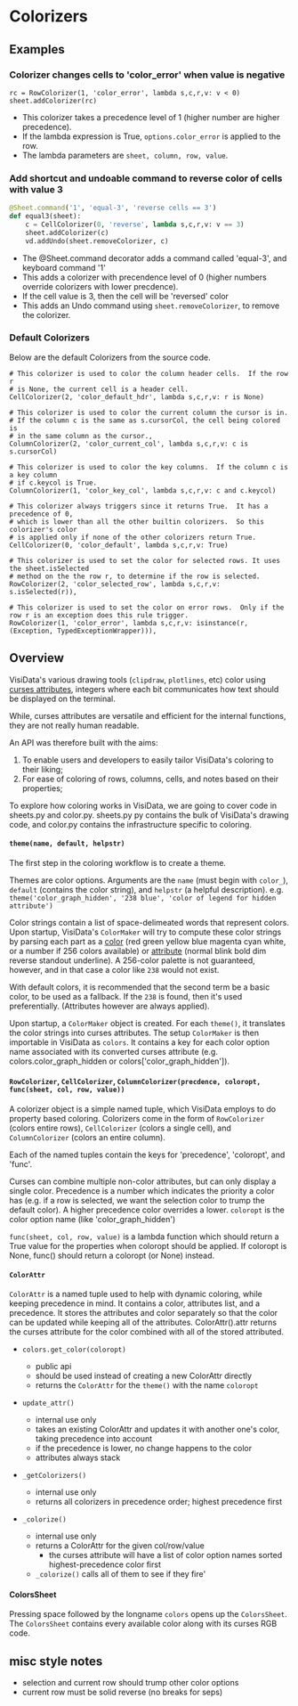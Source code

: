 # Colorizers

## Examples

### Colorizer changes cells to 'color_error' when value is negative

    rc = RowColorizer(1, 'color_error', lambda s,c,r,v: v < 0)
    sheet.addColorizer(rc)

- This colorizer takes a precedence level of 1 (higher number are higher precedence).
- If the lambda expression is True, `options.color_error` is applied to the row.
- The lambda parameters are `sheet, column, row, value`.

### Add shortcut and undoable command to reverse color of cells with value 3

```python
@Sheet.command('1', 'equal-3', 'reverse cells == 3')
def equal3(sheet):
    c = CellColorizer(0, 'reverse', lambda s,c,r,v: v == 3)
    sheet.addColorizer(c)
    vd.addUndo(sheet.removeColorizer, c)
```
- The @Sheet.command decorator adds a command called 'equal-3', and keyboard command '1'
- This adds a colorizer with precendence level of 0 (higher numbers override colorizers with lower precdence).
- If the cell value is 3, then the cell will be 'reversed' color
- This adds an Undo command using `sheet.removeColorizer`, to remove the colorizer.


### Default Colorizers

Below are the default Colorizers from the source code.


    # This colorizer is used to color the column header cells.  If the row r
    # is None, the current cell is a header cell.
    CellColorizer(2, 'color_default_hdr', lambda s,c,r,v: r is None)
    
    # This colorizer is used to color the current column the cursor is in.
    # If the column c is the same as s.cursorCol, the cell being colored is
    # in the same column as the cursor.,
    ColumnColorizer(2, 'color_current_col', lambda s,c,r,v: c is s.cursorCol)
    
    # This colorizer is used to color the key columns.  If the column c is a key column
    # if c.keycol is True.
    ColumnColorizer(1, 'color_key_col', lambda s,c,r,v: c and c.keycol)
    
    # This colorizer always triggers since it returns True.  It has a precedence of 0,
    # which is lower than all the other builtin colorizers.  So this colorizer's color
    # is applied only if none of the other colorizers return True.
    CellColorizer(0, 'color_default', lambda s,c,r,v: True)
    
    # This colorizer is used to set the color for selected rows. It uses the sheet.isSelected
    # method on the the row r, to determine if the row is selected.
    RowColorizer(2, 'color_selected_row', lambda s,c,r,v: s.isSelected(r)),
    
    # This colorizer is used to set the color on error rows.  Only if the row r is an exception does this rule trigger.
    RowColorizer(1, 'color_error', lambda s,c,r,v: isinstance(r, (Exception, TypedExceptionWrapper))),


## Overview

VisiData's various drawing tools (`clipdraw`, `plotlines`, etc) color using [curses attributes](https://docs.python.org/3/howto/curses.html#attributes-and-color), integers where each bit communicates how text should be displayed on the terminal.

While, curses attributes are versatile and efficient for the internal functions, they are not really human readable.

An API was therefore built with the aims:
1) To enable users and developers to easily tailor VisiData's coloring to their liking;
2) For ease of coloring of rows, columns, cells, and notes based on their properties;

To explore how coloring works in VisiData, we are going to cover code in sheets.py and color.py. sheets.py py contains the bulk of VisiData's drawing code, and color.py contains the infrastructure specific to coloring.

#### `theme(name, default, helpstr)`

The first step in the coloring workflow is to create a theme.

Themes are color options. Arguments are the `name` (must begin with `color_`), `default` (contains the color string), and `helpstr` (a helpful description). e.g. `theme('color_graph_hidden', '238 blue', 'color of legend for hidden attribute')`

Color strings contain a list of space-delimeated words that represent colors. Upon startup, VisiData's `ColorMaker` will try to compute these color strings by parsing each part as a [color](https://github.com/saulpw/visidata/blob/develop/visidata/color.py#L72) (red green yellow blue magenta cyan white, or a number if 256 colors available) or [attribute](https://github.com/saulpw/visidata/blob/develop/visidata/color.py#L76) (normal blink bold dim reverse standout underline). A 256-color palette is not guaranteed, however, and in that case a color like `238` would not exist.

With default colors, it is recommended that the second term be a basic color, to be used as a fallback. If the `238` is found, then it's used preferentially. (Attributes however are always applied).

Upon startup, a `ColorMaker` object is created. For each `theme()`, it translates the color strings into curses attributes. The setup `ColorMaker` is then importable in VisiData as `colors`. It contains a key for each color option name associated with its converted curses attribute (e.g. colors.color_graph_hidden or colors['color_graph_hidden']).


#### `RowColorizer`, `CellColorizer`, `ColumnColorizer(precdence, coloropt, func(sheet, col, row, value))`

A colorizer object is a simple named tuple, which VisiData employs to do property based coloring. Colorizers come in the form of `RowColorizer` (colors entire rows), `CellColorizer` (colors a single cell), and `ColumnColorizer` (colors an entire column).

Each of the named tuples contain the keys for 'precedence',  'coloropt', and 'func'.

Curses can combine multiple non-color attributes, but can only display a single color. Precedence is a number which indicates the priority a color has (e.g. if a row is selected, we want the selection color to trump the default color). A higher precedence color overrides a lower. `coloropt` is the color option name (like 'color_graph_hidden')

`func(sheet, col, row, value)` is a lambda function which should return a True value for the properties when coloropt should be applied. If coloropt is None, func() should return a coloropt (or None) instead.

#### `ColorAttr`

`ColorAttr` is a named tuple used to help with dynamic coloring, while keeping precedence in mind. It contains a color, attributes list, and a precedence. It stores the attributes and color separately so that the color can be updated while keeping all of the attributes. ColorAttr().attr returns the curses attribute for the color combined with all of the stored attributed.

- `colors.get_color(coloropt)`
    - public api
    - should be used instead of creating a new ColorAttr directly
    - returns the `ColorAttr` for the `theme()` with the name `coloropt`

- `update_attr()`
    - internal use only
    - takes an existing ColorAttr and updates it with another one's color, taking precedence into account
    - if the precedence is lower, no change happens to the color
    - attributes always stack


- `_getColorizers()`
    - internal use only
    - returns all colorizers in precedence order; highest precedence first

- `_colorize()`
    - internal use only
    - returns a ColorAttr for the given col/row/value
        - the curses attribute will have a list of color option names sorted highest-precedence color first
    - `_colorize()` calls all of them to see if they fire'


#### ColorsSheet

Pressing space followed by the longname `colors` opens up the `ColorsSheet`. The `ColorsSheet` contains every available color along with its curses RGB code.


## misc style notes
- selection and current row should trump other color options
- current row must be solid reverse (no breaks for seps)
